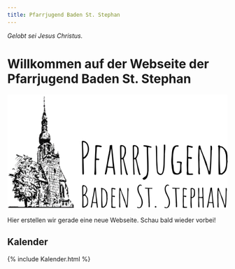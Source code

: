 ```yaml
---
title: Pfarrjugend Baden St. Stephan
---
```


_Gelobt sei Jesus Christus._

# Willkommen auf der Webseite der Pfarrjugend Baden St. Stephan

![Logo der Pfarrjugend Baden St. Stephan][logo]

Hier erstellen wir gerade eine neue Webseite. Schau bald wieder vorbei!

## Kalender

{% include Kalender.html %}

[logo]: assets/Pfarrlogo_2017_Jugend.png
